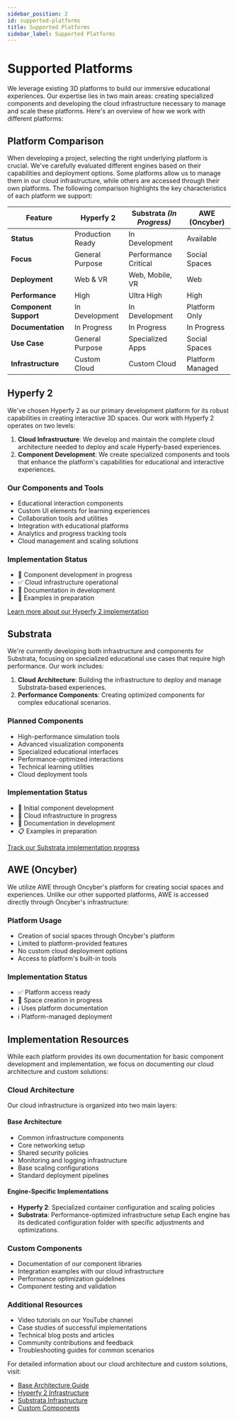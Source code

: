 ```yaml
---
sidebar_position: 2
id: supported-platforms
title: Supported Platforms
sidebar_label: Supported Platforms
---
```


# Supported Platforms

We leverage existing 3D platforms to build our immersive educational experiences. Our expertise lies in two main areas: creating specialized components and developing the cloud infrastructure necessary to manage and scale these platforms. Here's an overview of how we work with different platforms:

## Platform Comparison

When developing a project, selecting the right underlying platform is crucial. We've carefully evaluated different engines based on their capabilities and deployment options. Some platforms allow us to manage them in our cloud infrastructure, while others are accessed through their own platforms. The following comparison highlights the key characteristics of each platform we support:

| Feature                    | Hyperfy 2          | Substrata _(In Progress)_ | AWE (Oncyber) |
|---------------------------|--------------------|-----------------------|---------------|
| **Status**                | Production Ready   | In Development       | Available     |
| **Focus**                 | General Purpose    | Performance Critical | Social Spaces |
| **Deployment**            | Web & VR           | Web, Mobile, VR      | Web           |
| **Performance**           | High               | Ultra High           | High          |
| **Component Support**     | In Development     | In Development       | Platform Only |
| **Documentation**         | In Progress        | In Progress          | In Progress   |
| **Use Case**             | General Purpose    | Specialized Apps     | Social Spaces |
| **Infrastructure**        | Custom Cloud       | Custom Cloud         | Platform Managed |

## Hyperfy 2

We've chosen Hyperfy 2 as our primary development platform for its robust capabilities in creating interactive 3D spaces. Our work with Hyperfy 2 operates on two levels:

1. **Cloud Infrastructure**: We develop and maintain the complete cloud architecture needed to deploy and scale Hyperfy-based experiences.
2. **Component Development**: We create specialized components and tools that enhance the platform's capabilities for educational and interactive experiences.

### Our Components and Tools
- Educational interaction components
- Custom UI elements for learning experiences
- Collaboration tools and utilities
- Integration with educational platforms
- Analytics and progress tracking tools
- Cloud management and scaling solutions

### Implementation Status
- 🔄 Component development in progress
- ✅ Cloud infrastructure operational
- 🔄 Documentation in development
- 🔄 Examples in preparation

[Learn more about our Hyperfy 2 implementation][hyperfy2]

## Substrata

We're currently developing both infrastructure and components for Substrata, focusing on specialized educational use cases that require high performance. Our work includes:

1. **Cloud Architecture**: Building the infrastructure to deploy and manage Substrata-based experiences.
2. **Performance Components**: Creating optimized components for complex educational scenarios.

### Planned Components
- High-performance simulation tools
- Advanced visualization components
- Specialized educational interfaces
- Performance-optimized interactions
- Technical learning utilities
- Cloud deployment tools

### Implementation Status
- 🔄 Initial component development
- 🔄 Cloud infrastructure in progress
- 🔄 Documentation in development
- 📋 Examples in preparation

[Track our Substrata implementation progress][substrata]

## AWE (Oncyber)

We utilize AWE through Oncyber's platform for creating social spaces and experiences. Unlike our other supported platforms, AWE is accessed directly through Oncyber's infrastructure:

### Platform Usage
- Creation of social spaces through Oncyber's platform
- Limited to platform-provided features
- No custom cloud deployment options
- Access to platform's built-in tools

### Implementation Status
- ✅ Platform access ready
- 🔄 Space creation in progress
- ℹ️ Uses platform documentation
- ℹ️ Platform-managed deployment

## Implementation Resources

While each platform provides its own documentation for basic component development and implementation, we focus on documenting our cloud architecture and custom solutions:

### Cloud Architecture
Our cloud infrastructure is organized into two main layers:

#### Base Architecture
- Common infrastructure components
- Core networking setup
- Shared security policies
- Monitoring and logging infrastructure
- Base scaling configurations
- Standard deployment pipelines

#### Engine-Specific Implementations
- **Hyperfy 2**: Specialized container configuration and scaling policies
- **Substrata**: Performance-optimized infrastructure setup
Each engine has its dedicated configuration folder with specific adjustments and optimizations.

### Custom Components
- Documentation of our component libraries
- Integration examples with our cloud infrastructure
- Performance optimization guidelines
- Component testing and validation

### Additional Resources
- Video tutorials on our YouTube channel
- Case studies of successful implementations
- Technical blog posts and articles
- Community contributions and feedback
- Troubleshooting guides for common scenarios

For detailed information about our cloud architecture and custom solutions, visit:
- [Base Architecture Guide][base-architecture]
- [Hyperfy 2 Infrastructure][hyperfy2]
- [Substrata Infrastructure][substrata]
- [Custom Components][components]

[hyperfy2]: /docs/organization/technology/platforms/hyperfy2/overview
[substrata]: /docs/organization/technology/platforms/substrata/overview
[components]: /docs/organization/technology/platforms/components
[base-architecture]: /docs/organization/technology/infrastructure/base-architecture
[integration]: /docs/organization/technology/platforms/integration
